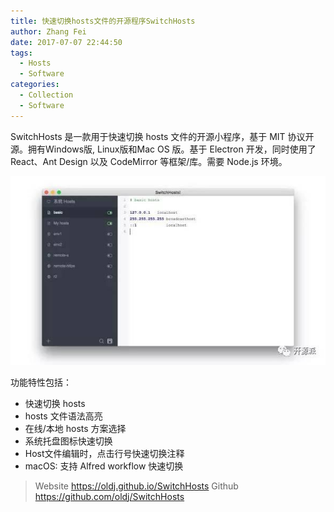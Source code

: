 ```yaml
---
title: 快速切换hosts文件的开源程序SwitchHosts
author: Zhang Fei
date: 2017-07-07 22:44:50
tags:
  - Hosts
  - Software
categories:
  - Collection
  - Software
---
```

SwitchHosts 是一款用于快速切换 hosts 文件的开源小程序，基于 MIT 协议开源。拥有Windows版, Linux版和Mac OS 版。基于 Electron 开发，同时使用了 React、Ant Design 以及 CodeMirror 等框架/库。需要 Node.js 环境。

![upload successful](/images/pasted-25.png)

功能特性包括：

- 快速切换 hosts
- hosts 文件语法高亮
- 在线/本地 hosts 方案选择
- 系统托盘图标快速切换
- Host文件编辑时，点击行号快速切换注释
- macOS: 支持 Alfred workflow 快速切换

> Website https://oldj.github.io/SwitchHosts
> Github https://github.com/oldj/SwitchHosts